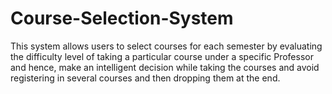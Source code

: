 # Course-Selection-System
This system allows users to select courses for each semester by evaluating the difficulty level of taking a particular course under a specific Professor and hence, make an intelligent decision while taking the courses and avoid registering in several courses and then dropping them at the end.

